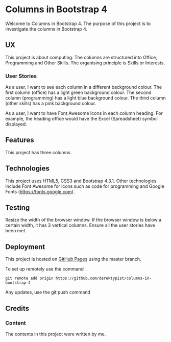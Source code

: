 # Columns in Bootstrap 4

Welcome to Columns in Bootstrap 4.  The purpose of this project is to investigate the columns in Bootstrap 4.

## UX

This project is about computing.  The columns are structured into Office, Programming and Other Skills.
The organising principle is Skills or Interests.

### User Stories

As a user, I want to see each column in a different background colour.  The first column (office) has a light green
background colour.  The second column (programming) has a light blue background colour.  The third column (other skills)
has a pink background colour.

As a user, I want to have Font Awesome Icons in each column heading.  For example, the heading office would have the Excel
(Spreadsheet) symbol displayed.

## Features

This project has three columns.

## Technologies

This project uses HTML5, CSS3 and Bootstrap 4.3.1.  Other technologies include Font Awesome for icons such as code for
programming and Google Fonts (https://fonts.google.com).

## Testing

Resize the width of the browser window.  If the browser window is below a certain width, it has 3 vertical columns.
Ensure all the user stories have been met.

## Deployment

This project is hosted on [GitHub Pages](https://derektypist.github.io/columns-in-bootstrap-4) using the master branch.

To set up remotely use the command

    git remote add origin https://github.com/derektypist/columns-in-bootstrap-4
    
Any updates, use the git push command

## Credits

### Content

The contents in this project were written by me.
